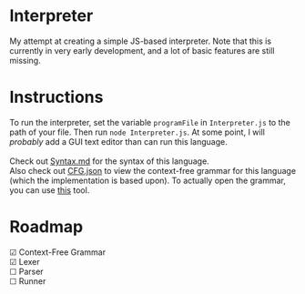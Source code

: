 # Interpreter
 My attempt at creating a simple JS-based interpreter. Note that this is currently in very early development, and a lot of basic features are still missing.

# Instructions
To run the interpreter, set the variable `programFile` in `Interpreter.js` to the path of your file. Then run `node Interpreter.js`. At some point, I will *probably* add a GUI text editor than can run this language.\
\
Check out [Syntax.md](Syntax.md) for the syntax of this language.\
Also check out [CFG.json](CFG.json) to view the context-free grammar for this language (which the implementation is based upon). To actually open the grammar, you can use [this](https://github.com/thereisatablehere/CFG_Planner) tool.

# Roadmap
&#9745; Context-Free Grammar\
&#9745; Lexer\
&#9744; Parser\
&#9744; Runner